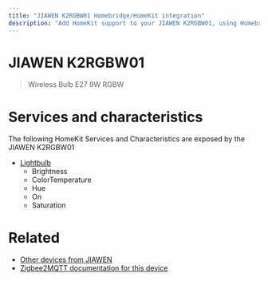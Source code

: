 ```yaml
---
title: "JIAWEN K2RGBW01 Homebridge/HomeKit integration"
description: "Add HomeKit support to your JIAWEN K2RGBW01, using Homebridge, Zigbee2MQTT and homebridge-z2m."
---
```

<!---
This file has been GENERATED using src/docgen/docgen.ts
DO NOT EDIT THIS FILE MANUALLY!
-->
# JIAWEN K2RGBW01
> Wireless Bulb E27 9W RGBW


# Services and characteristics
The following HomeKit Services and Characteristics are exposed by
the JIAWEN K2RGBW01

* [Lightbulb](../../light.md)
  * Brightness
  * ColorTemperature
  * Hue
  * On
  * Saturation


# Related
* [Other devices from JIAWEN](../index.md#jiawen)
* [Zigbee2MQTT documentation for this device](https://www.zigbee2mqtt.io/devices/K2RGBW01.html)